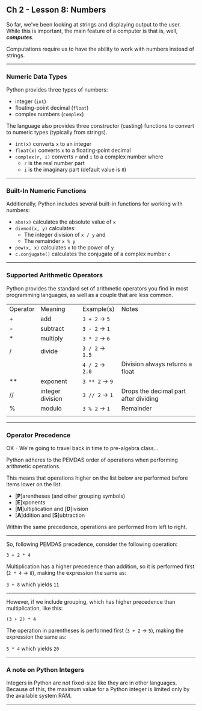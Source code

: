 ## Ch 2 - Lesson 8: Numbers

So far, we've been looking at strings and displaying output to the user.
While this is important, the main feature of a computer is that is, well,
***computes***.

Computations require us to have the ability to work with numbers instead of 
strings.

---

### Numeric Data Types

Python provides three types of numbers:

* integer (`int`)
* floating-point decimal (`float`)
* complex numbers (`complex`)

The language also provides three constructor (casting) functions to convert
to numeric types (typically from strings).

* `int(x)` converts `x` to an integer
* `float(x)` converts `x` to a floating-point decimal
* `complex(r, i)` converts `r` and `i` to a complex number where
    * `r` is the real number part
    * `i` is the imaginary part (default value is `0`)

---

### Built-In Numeric Functions

Additionally, Python includes several built-in functions for working with 
numbers:

* `abs(x)` calculates the absolute value of `x`
* `divmod(x, y)` calculates:
    * The integer division of `x / y` and
    * The remainder `x % y`
* `pow(x, x)` calculates `x` to the power of `y`
* `c.conjugate()` calculates the conjugate of a complex number `c`

---

### Supported Arithmetic Operators

Python provides the standard set of arithmetic operators you find in most
programming languages, as well as a couple that are less common.

|||||
|-|-|-|-|
|Operator|Meaning|Example(s)|Notes|
|+|add|`3 + 2` -> `5`||
|-|subtract|`3 - 2` -> `1`||
|*|multiply|`3 * 2` -> `6`||
|/|divide|`3 / 2` -> `1.5`||
|||`4 / 2` -> `2.0`|Division always returns a float|
|**|exponent|`3 ** 2` -> `9`||
|//|integer division|`3 // 2` -> `1`|Drops the decimal part after dividing|
|%|modulo|`3 % 2` -> `1`|Remainder|
|||||

---

### Operator Precedence

OK - We're going to travel back in time to pre-algebra class...

Python adheres to the PEMDAS order of operations when performing arithmetic
operations.

This means that operations higher on the list below are performed before 
items lower on the list.

* [**P**]arentheses (and other grouping symbols)
* [**E**]xponents
* [**M**]ultiplication and [**D**]ivision
* [**A**]ddition and [**S**]ubtraction

Within the same precedence, operations are performed from left to right.

---

So, following PEMDAS precedence, consider the following operation:

`3 + 2 * 4`

Multiplication has a higher precedence than addition, so it is performed
first (`2 * 4` -> `8`), making the expression the same as:

`3 + 8` which yields `11`

---

However, if we include grouping, which has higher precedence than
multiplication, like this:

`(3 + 2) * 4`

The operation in parentheses is performed first (`3 + 2` -> `5`), making 
the expression the same as:

`5 * 4` which yields `20`

---

### A note on Python Integers

Integers in Python are not fixed-size like they are in other languages.
Because of this, the maximum value for a Python integer is limited only by 
the available system RAM.

---
